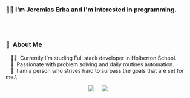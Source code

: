 ### :man_technologist: I'm Jeremias Erba and I'm interested in programming.

<br></br>

### :space_invader: &nbsp;About Me

&nbsp;&nbsp;&nbsp;:technologist: &nbsp;Currently I'm studing Full stack developer in Holberton School. \
&nbsp;&nbsp;&nbsp;:heartbeat: &nbsp;Passionate with problem solving and daily routines automation.\
&nbsp;&nbsp;&nbsp;:heartbeat: &nbsp;I am a person who strives hard to surpass the goals that are set for me.\

<p align="center">
  <a href="mailto:brunotacca@gmail.com?subject=Olá%20Bruno%20Tacca"><img src="https://img.shields.io/badge/gmail-%23D14836.svg?&style=for-the-badge&logo=gmail&logoColor=white" /></a>&nbsp;&nbsp;&nbsp;&nbsp;
  <a href="https://www.linkedin.com/in/jeremiaserba/"><img src="https://img.shields.io/badge/linkedin-%230077B5.svg?&style=for-the-badge&logo=linkedin&logoColor=white" /></a>&nbsp;&nbsp;&nbsp;&nbsp;
  
<br></br>
